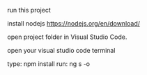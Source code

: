 run this project

install nodejs
https://nodejs.org/en/download/


open project folder in Visual Studio Code.

open your visual studio code terminal

type: npm install
run: ng s -o

